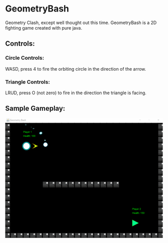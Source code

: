# GeometryBash
Geometry Clash, except well thought out this time. GeometryBash is a 2D fighting game created with pure java.

## Controls:

### Circle Controls:

WASD, press 4 to fire the orbiting circle in the direction of the arrow.

### Triangle Controls:

LRUD, press O (not zero) to fire in the direction the triangle is facing.

## Sample Gameplay:

![Gameplay](GeometryBash2.gif)